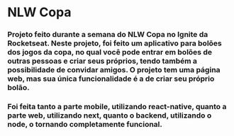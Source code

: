 <h1> NLW Copa </h1>

<h3> Projeto feito durante a semana do NLW Copa no Ignite da Rocketseat. Neste projeto, foi feito um aplicativo para bolões dos jogos da copa, no qual você pode entrar em bolões de outras pessoas e criar seus próprios, tendo também a possibilidade de convidar amigos. O projeto tem uma página web, mas sua única funcionalidade é a de criar seu próprio bolão. </h3>

<h3> Foi feita tanto a parte mobile, utilizando react-native, quanto a parte web, utilizando next, quanto o backend, utilizando o node, o tornando completamente funcional. </h3> 
